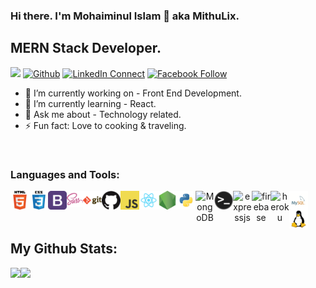 ### Hi there. I'm Mohaiminul Islam 👋 aka MithuLix.
## MERN Stack Developer.
![](https://visitor-badge.laobi.icu/badge?page_id=mohaiminulIslam.MithuLix) [![Github](https://img.shields.io/github/followers/mohaiminulIslam?label=Followers&logo=Github)](https://github.com/MithuLix) [![LinkedIn Connect](https://img.shields.io/badge/%20-Connect-black?color=14171A&labelColor=212121&logo=linkedin&logoColor=ffffff)](https://www.linkedin.com/in/mohaiminul-islam-mithu/) 
[![Facebook Follow](https://img.shields.io/badge/%20-Follow-black?color=14171A&labelColor=1976d2&logo=facebook&logoColor=ffffff)](https://www.facebook.com/mohaiminulislam.mithu/)

- 🔭 I’m currently working on - Front End Development.
- 🌱 I’m currently learning - React.
- 💬 Ask me about - Technology related.
- ⚡ Fun fact:  Love to cooking &  traveling.

<br />

### Languages and Tools:
<p align="center">
<img align="left" alt="HTML5" width="30px" margin="30px"  src="https://raw.githubusercontent.com/github/explore/80688e429a7d4ef2fca1e82350fe8e3517d3494d/topics/html/html.png" />

<img align="left" alt="CSS3" width="30px" margin="30px"  src="https://raw.githubusercontent.com/github/explore/80688e429a7d4ef2fca1e82350fe8e3517d3494d/topics/css/css.png" />

<img align="left" alt="Bootstrap" width="30px" margin="30px"   src="https://raw.githubusercontent.com/github/explore/80688e429a7d4ef2fca1e82350fe8e3517d3494d/topics/bootstrap/bootstrap.png" />

<img align="left" alt="Sass" width="26px" src="https://raw.githubusercontent.com/github/explore/80688e429a7d4ef2fca1e82350fe8e3517d3494d/topics/sass/sass.png" />

<img align="left" alt="Git" width="30px" margin="30px"  src="https://raw.githubusercontent.com/github/explore/80688e429a7d4ef2fca1e82350fe8e3517d3494d/topics/git/git.png" />

<img align="left" alt="GitHub" width="30px" margin="30px"  src="https://raw.githubusercontent.com/github/explore/78df643247d429f6cc873026c0622819ad797942/topics/github/github.png" />

<img align="left" alt="JavaScript" width="30px" margin="30px"  src="https://raw.githubusercontent.com/github/explore/80688e429a7d4ef2fca1e82350fe8e3517d3494d/topics/javascript/javascript.png" />

<img align="left" alt="React" width="30px" margin="30px"  src="https://raw.githubusercontent.com/github/explore/80688e429a7d4ef2fca1e82350fe8e3517d3494d/topics/react/react.png" />

<img align="left" alt="Node.js" width="30px" margin="30px"  src="https://raw.githubusercontent.com/github/explore/80688e429a7d4ef2fca1e82350fe8e3517d3494d/topics/nodejs/nodejs.png" />

<img align="left" alt="Python" width="30px" margin="30px"  src="https://raw.githubusercontent.com/github/explore/80688e429a7d4ef2fca1e82350fe8e3517d3494d/topics/python/python.png" />

<img align="left" alt="MongoDB" width="30px" margin="30px" src="https://miro.medium.com/max/750/1*T0a-QUNewZDsyx6Bkinfew.png" />

<img align="left" alt="HTML5" width="30px" margin="30px"  src="https://raw.githubusercontent.com/github/explore/80688e429a7d4ef2fca1e82350fe8e3517d3494d/topics/terminal/terminal.png" />

<img align="left" alt="expressjs" width="30px" margin="30px" src="https://d2eip9sf3oo6c2.cloudfront.net/tags/images/000/000/359/full/expressjslogo.png" />

<img align="left" alt="firebase" width="30px" src="https://img.icons8.com/color/452/firebase.png" />

<img align="left" alt="heroku" width="30px" margin="30px" src="https://uploads.sitepoint.com/wp-content/uploads/2016/04/1461122387heroku-logo.jpg" />

<img align="left" alt="MySQL" width="30px" margin="30px"  src="https://raw.githubusercontent.com/github/explore/80688e429a7d4ef2fca1e82350fe8e3517d3494d/topics/mysql/mysql.png" />

<img  align="left" alt="linux" width="30px" margin="30px"  src="https://raw.githubusercontent.com/github/explore/80688e429a7d4ef2fca1e82350fe8e3517d3494d/topics/linux/linux.png" />

</p>

<br /><br /><br />


## My Github Stats:

<div>
<a href="https://readme-stats-cfgj2cxdy.vercel.app/api?username=MithuLix&count_private=true&show_icons=true&theme=tokyonight ">
  <img  align="left" src="https://readme-stats-cfgj2cxdy.vercel.app/api?username=MithuLix&count_private=true&show_icons=true&theme=tokyonight " />
</a>
  
  <a herf="https://camo.githubusercontent.com/819c3605d612596871c90d52793c9b0c34ce087dd8788970d66f4ba15646a935/68747470733a2f2f6769746875622d726561646d652d73746174732e76657263656c2e6170702f6170692f70696e2f3f757365726e616d653d616e7572616768617a7261267265706f3d6769746875622d726561646d652d73746174732663616368655f7365636f6e64733d3836343030267468656d653d6d6174657269616c2d70616c656e69676874"></a>

<a href="https://readme-stats-cfgj2cxdy.vercel.app/api/top-langs/?username=MithuLix&hide=php&theme=tokyonight ">
  <img align="left" src="https://readme-stats-cfgj2cxdy.vercel.app/api/top-langs/?username=MithuLix&hide=php&theme=tokyonight " />
</a>
</div>
